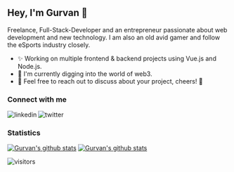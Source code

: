 ## Hey, I'm Gurvan 👋

Freelance, Full-Stack-Developer and an entrepreneur passionate about web development and new technology. I am also an old avid gamer and follow the eSports industry closely.

- ✨ Working on multiple frontend & backend projects using Vue.js and Node.js.
- 🌱 I'm currently digging into the world of web3.
- 💬 Feel free to reach out to discuss about your project, cheers! 🍻

### Connect with me

[<img align="left" alt="linkedin" src="https://img.shields.io/badge/linkedin-%230077B5.svg?&style=for-the-badge&logo=linkedin&logoColor=white" />](https://www.linkedin.com/in/gurvan-campion/)
[<img align="left" alt="twitter" src="https://img.shields.io/badge/twitter-%231DA1F2.svg?&style=for-the-badge&logo=twitter&logoColor=white" />](https://twitter.com/Gurvan_GusS)

<br />

### Statistics

[![Gurvan's github stats](https://github-readme-stats-gurvan-guss.vercel.app/api?username=gurvan-guss&count_private=true&show_icons=true&theme=vue-dark&)](https://github.com/anuraghazra/github-readme-stats)
[![Gurvan's github stats](https://github-readme-stats-gurvan-guss.vercel.app/api/top-langs/?username=gurvan-guss&layout=compact&theme=vue-dark&)](https://github.com/anuraghazra/github-readme-stats)

![visitors](https://visitor-badge.glitch.me/badge?page_id=gurvan-guss)
